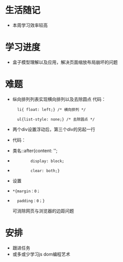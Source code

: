 # 生活随记
- 本周学习效率较高
# 学习进度
- 盒子模型理解以及应用，解决页面缩放布局崩坏的问题
# 难题
- 纵向排列列表实现横向排列以及去除圆点
  代码：
        
        li{ float: left;} /* 横向排列 */

        ul{list-style: none;} /* 去除圆点 */   
- 两个div设置浮动后，第三个div的另起一行
- 代码：
- 类名::after{content: '';
-             display: block;
-             clear: both;}
- 设置
-     *{margin：0；
-       padding：0；}
  可消除网页与浏览器的边距问题
# 安排
- 跟进任务
- 或多或少学习js dom编程艺术
            